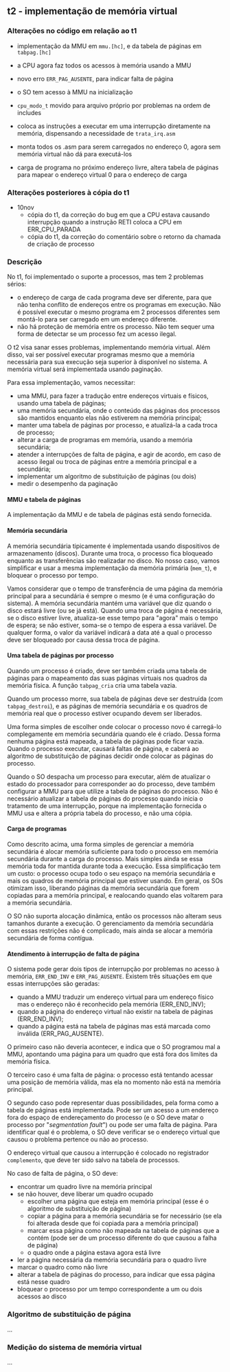 ## t2 - implementação de memória virtual

### Alterações no código em relação ao t1

- implementação da MMU em `mmu.[hc]`, e da tabela de páginas em `tabpag.[hc]`
- a CPU agora faz todos os acessos à memória usando a MMU
- novo erro `ERR_PAG_AUSENTE`, para indicar falta de página
- o SO tem acesso à MMU na inicialização
- `cpu_modo_t` movido para arquivo próprio por problemas na ordem de includes

- coloca as instruções a executar em uma interrupção diretamente na memória,
  dispensando a necessidade de `trata_irq.asm`
- monta todos os .asm para serem carregados no endereço 0, agora sem memória virtual não dá para executá-los
- carga de programa no próximo endereço livre, altera tabela de páginas para mapear o endereço virtual 0 para o endereço de carga

### Alterações posteriores à cópia do t1

- 10nov
   - cópia do t1, da correção do bug em que a CPU estava causando interrupção quando a 
     instrução RETI coloca a CPU em ERR_CPU_PARADA
   - cópia do t1, da correção do comentário sobre o retorno da chamada de criação de 
     processo

### Descrição

No t1, foi implementado o suporte a processos, mas tem 2 problemas sérios:
- o endereço de carga de cada programa deve ser diferente, para que não tenha conflito de endereços entre os programas em execução. Não é possível executar o mesmo programa em 2 processos diferentes sem montá-lo para ser carregado em um endereço diferente.
- não há proteção de memória entre os processo. Não tem sequer uma forma de detectar se um processo fez um acesso ilegal.

O t2 visa sanar esses problemas, implementando memória virtual. Além disso, vai ser possível executar programas mesmo que a memória necessária para sua execução seja superior à disponível no sistema. A memória virtual será implementada usando paginação.

Para essa implementação, vamos necessitar:
- uma MMU, para fazer a tradução entre endereços virtuais e físicos, usando uma tabela de páginas;
- uma memória secundária, onde o conteúdo das páginas dos processos são mantidos enquanto elas não estiverem na memória principal;
- manter uma tabela de páginas por processo, e atualizá-la a cada troca de processo;
- alterar a carga de programas em memória, usando a memória secundária;
- atender a interrupções de falta de página, e agir de acordo, em caso de acesso ilegal ou troca de páginas entre a memória principal e a secundária;
- implementar um algoritmo de substituição de páginas (ou dois)
- medir o desempenho da paginação

#### MMU e tabela de páginas

A implementação da MMU e de tabela de páginas está sendo fornecida.

#### Memória secundária

A memória secundária tipicamente é implementada usando dispositivos de armazenamento (discos). Durante uma troca, o processo fica bloqueado enquanto as transferências são realizadar no disco.
No nosso caso, vamos simplificar e usar a mesma implementação da memória primária (`mem_t`), e bloquear o processo por tempo.

Vamos considerar que o tempo de transferência de uma página da memória principal para a secundária é sempre o mesmo (e é uma configuração do sistema).
A memória secundária mantém uma variável que diz quando o disco estará livre (ou se já está). Quando uma troca de página é necessária, se o disco estiver livre, atualiza-se esse tempo para "agora" mais o tempo de espera; se não estiver, soma-se o tempo de espera a essa variável. De qualquer forma, o valor da variável indicará a data até a qual o processo deve ser bloqueado por causa dessa troca de página.

#### Uma tabela de páginas por processo

Quando um processo é criado, deve ser também criada uma tabela de páginas para o mapeamento das suas páginas virtuais nos quadros da memória física. A função `tabpag_cria` cria uma tabela vazia.

Quando um processo morre, sua tabela de páginas deve ser destruída (com `tabpag_destroi`), e as páginas de memória secundária e os quadros de memória real que o processo estiver ocupando devem ser liberados.

Uma forma simples de escolher onde colocar o processo novo é carregá-lo complegamente em memória secundária quando ele é criado. Dessa forma nenhuma página está mapeada, a tabela de páginas pode ficar vazia. Quando o processo executar, causará faltas de página, e caberá ao algoritmo de substituição de páginas decidir onde colocar as páginas do processo.

Quando o SO despacha um processo para executar, além de atualizar o estado do processador para corresponder ao do processo, deve também configurar a MMU para que utilize a tabela de páginas do processo.
Não é necessário atualizar a tabela de páginas do processo quando inicia o tratamento de uma interrupção, porque na implementação fornecida o MMU usa e altera a própria tabela do processo, e não uma cópia.

#### Carga de programas

Como descrito acima, uma forma simples de gerenciar a memória secundária é alocar memória suficiente para todo o processo em memória secundária durante a carga do processo. Mais simples ainda se essa memória toda for mantida durante toda a execução. Essa simplificação tem um custo: o processo ocupa todo o seu espaço na memória secundária e mais os quadros de memória principal que estiver usando. Em geral, os SOs otimizam isso, liberando páginas da memória secundária que forem copiadas para a memória principal, e realocando quando elas voltarem para a memória secundária.

O SO não suporta alocação dinâmica, então os processos não alteram seus tamanhos durante a execução. O gerenciamento da memória secundária com essas restrições não é complicado, mais ainda se alocar a memória secundária de forma contígua.

#### Atendimento à interrupção de falta de página

O sistema pode gerar dois tipos de interrupção por problemas no acesso à memória, `ERR_END_INV` e `ERR_PAG_AUSENTE`. Existem três situações em que essas interrupções são geradas:
- quando a MMU traduzir um endereço virtual para um endereço físico mas o endereço não é reconhecido pela memória (ERR_END_INV);
- quando a página do endereço virtual não existir na tabela de páginas (ERR_END_INV);
- quando a página está na tabela de páginas mas está marcada como inválida (ERR_PAG_AUSENTE).

O primeiro caso não deveria acontecer, e indica que o SO programou mal a MMU, apontando uma página para um quadro que está fora dos limites da memória física.

O terceiro caso é uma falta de página: o processo está tentando acessar uma posição de memória válida, mas ela no momento não está na memória principal.

O segundo caso pode representar duas possibilidades, pela forma como a tabela de páginas está implementada. Pode ser um acesso a um endereço fora do espaço de endereçamento do processo (e o SO deve matar o processo por "*segmentation fault*") ou pode ser uma falta de página. Para identificar qual é o problema, o SO deve verificar se o endereço virtual que causou o problema pertence ou não ao processo.

O endereço virtual que causou a interrupção é colocado no registrador `complemento`, que deve ter sido salvo na tabela de processos.

No caso de falta de página, o SO deve:
- encontrar um quadro livre na memória principal
- se não houver, deve liberar um quadro ocupado
  - escolher uma página que esteja em memória principal (esse é o algoritmo de substituição de página)
  - copiar a página para a memória secundária se for necessário (se ela foi alterada desde que foi copiada para a memória principal)
  - marcar essa página como não mapeada na tabela de páginas que a contém (pode ser de um processo diferente do que causou a falha de página)
  - o quadro onde a página estava agora está livre
- ler a página necessária da memória secundária para o quadro livre
- marcar o quadro como não livre
- alterar a tabela de páginas do processo, para indicar que essa página está nesse quadro
- bloquear o processo por um tempo correspondente a um ou dois acessos ao disco

### Algoritmo de substituição de página

...

### Medição do sistema de memória virtual

...
